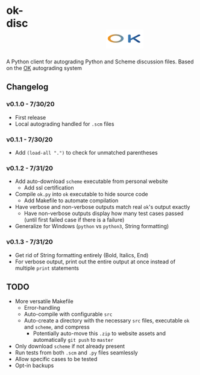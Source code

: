 <p align="center"><h1>ok-disc&nbsp;&nbsp;&nbsp;&nbsp;&nbsp;&nbsp;&nbsp;&nbsp;&nbsp;&nbsp;&nbsp;&nbsp;&nbsp;&nbsp;&nbsp;&nbsp;&nbsp;&nbsp;&nbsp;&nbsp;&nbsp;&nbsp;&nbsp;&nbsp;&nbsp;&nbsp;&nbsp;&nbsp;&nbsp;&nbsp;&nbsp;&nbsp;&nbsp;&nbsp;&nbsp;&nbsp;&nbsp;&nbsp;&nbsp;&nbsp;&nbsp;&nbsp;&nbsp;&nbsp;&nbsp;&nbsp;&nbsp;&nbsp;&nbsp;&nbsp;&nbsp;&nbsp;&nbsp;&nbsp;&nbsp;&nbsp;&nbsp;&nbsp;&nbsp;&nbsp;&nbsp;&nbsp;&nbsp;&nbsp;&nbsp;&nbsp;&nbsp;&nbsp;&nbsp;&nbsp;&nbsp;&nbsp;&nbsp;&nbsp;&nbsp;&nbsp;&nbsp;&nbsp;&nbsp;&nbsp;&nbsp;&nbsp;&nbsp;&nbsp;&nbsp;&nbsp;&nbsp;&nbsp;&nbsp;&nbsp;&nbsp;&nbsp;&nbsp;&nbsp;&nbsp;&nbsp;&nbsp;&nbsp;&nbsp;&nbsp;&nbsp;&nbsp;&nbsp;&nbsp;&nbsp;&nbsp;&nbsp;<img src="https://github.com/LarynQi/ok-disc/blob/master/ok-logo.svg" alt="drawing" width="100" height="50"/></h1></p>

A Python client for autograding Python and Scheme discussion files. Based on the [OK](https://github.com/okpy/ok-client) autograding system 

## Changelog
### v0.1.0 - 7/30/20
* First release
* Local autograding handled for `.scm` files

### v0.1.1 - 7/30/20
* Add `(load-all ".")` to check for unmatched parentheses

### v0.1.2 - 7/31/20
* Add auto-download `scheme` executable from personal website
  * Add ssl certification
* Compile `ok.py` into `ok` executable to hide source code
  * Add Makefile to automate compilation
* Have verbose and non-verbose outputs match real `ok`'s output exactly
  * Have non-verbose outputs display how many test cases passed (until first failed case if there is a failure)
* Generalize for Windows (`python` vs `python3`, String formatting)

### v0.1.3 - 7/31/20
* Get rid of String formatting entirely (Bold, Italics, End)
* For verbose output, print out the entire output at once instead of multiple `print` statements

## TODO
* More versatile Makefile
  * Error-handling
  * Auto-compile with configurable `src`
  * Auto-create a directory with the necessary `src` files, executable `ok` and `scheme`, and compress
    * Potentially auto-move this `.zip` to website assets and automatically `git push` to `master`
* Only download `scheme` if not already present
* Run tests from both `.scm` and `.py` files seamlessly
* Allow specific cases to be tested
* Opt-in backups
&nbsp;&nbsp;&nbsp;
